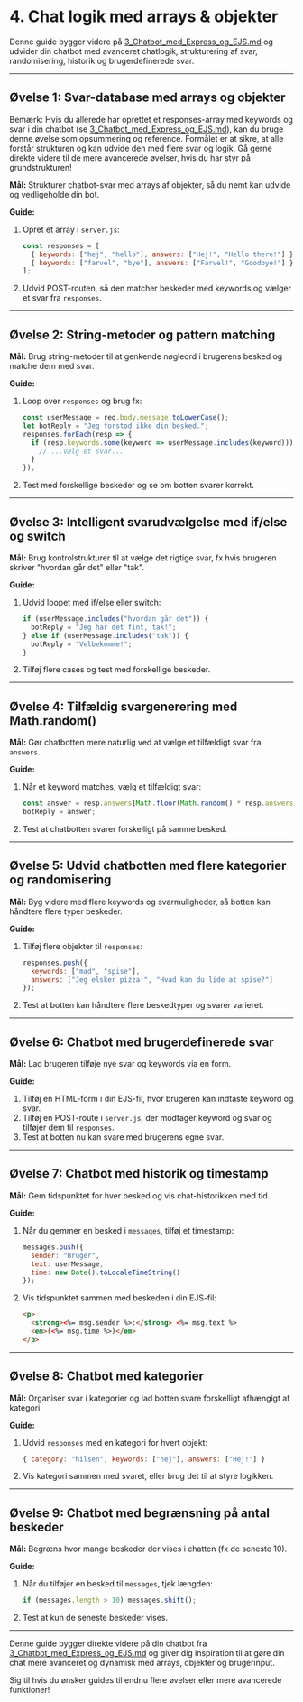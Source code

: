 # 4. Chat logik med arrays & objekter

Denne guide bygger videre på [3_Chatbot_med_Express_og_EJS.md](3_Chatbot_med_Express_og_EJS.md) og udvider din chatbot med avanceret chatlogik, strukturering af svar, randomisering, historik og brugerdefinerede svar.

---

## Øvelse 1: Svar-database med arrays og objekter

Bemærk: Hvis du allerede har oprettet et responses-array med keywords og svar i din chatbot (se [3_Chatbot_med_Express_og_EJS.md](3_Chatbot_med_Express_og_EJS.md)), kan du bruge denne øvelse som opsummering og reference. Formålet er at sikre, at alle forstår strukturen og kan udvide den med flere svar og logik. Gå gerne direkte videre til de mere avancerede øvelser, hvis du har styr på grundstrukturen!

**Mål:**
Strukturer chatbot-svar med arrays af objekter, så du nemt kan udvide og vedligeholde din bot.

**Guide:**

1. Opret et array i `server.js`:
   ```js
   const responses = [
     { keywords: ["hej", "hello"], answers: ["Hej!", "Hello there!"] },
     { keywords: ["farvel", "bye"], answers: ["Farvel!", "Goodbye!"] }
   ];
   ```
2. Udvid POST-routen, så den matcher beskeder med keywords og vælger et svar fra `responses`.

---

## Øvelse 2: String-metoder og pattern matching

**Mål:**
Brug string-metoder til at genkende nøgleord i brugerens besked og matche dem med svar.

**Guide:**

1. Loop over `responses` og brug fx:
   ```js
   const userMessage = req.body.message.toLowerCase();
   let botReply = "Jeg forstod ikke din besked.";
   responses.forEach(resp => {
     if (resp.keywords.some(keyword => userMessage.includes(keyword))) {
       // ...vælg et svar...
     }
   });
   ```
2. Test med forskellige beskeder og se om botten svarer korrekt.

---

## Øvelse 3: Intelligent svarudvælgelse med if/else og switch

**Mål:**
Brug kontrolstrukturer til at vælge det rigtige svar, fx hvis brugeren skriver "hvordan går det" eller "tak".

**Guide:**

1. Udvid loopet med if/else eller switch:
   ```js
   if (userMessage.includes("hvordan går det")) {
     botReply = "Jeg har det fint, tak!";
   } else if (userMessage.includes("tak")) {
     botReply = "Velbekomme!";
   }
   ```
2. Tilføj flere cases og test med forskellige beskeder.

---

## Øvelse 4: Tilfældig svargenerering med Math.random()

**Mål:**
Gør chatbotten mere naturlig ved at vælge et tilfældigt svar fra `answers`.

**Guide:**

1. Når et keyword matches, vælg et tilfældigt svar:
   ```js
   const answer = resp.answers[Math.floor(Math.random() * resp.answers.length)];
   botReply = answer;
   ```
2. Test at chatbotten svarer forskelligt på samme besked.

---

## Øvelse 5: Udvid chatbotten med flere kategorier og randomisering

**Mål:**
Byg videre med flere keywords og svarmuligheder, så botten kan håndtere flere typer beskeder.

**Guide:**

1. Tilføj flere objekter til `responses`:
   ```js
   responses.push({
     keywords: ["mad", "spise"],
     answers: ["Jeg elsker pizza!", "Hvad kan du lide at spise?"]
   });
   ```
2. Test at botten kan håndtere flere beskedtyper og svarer varieret.

---

## Øvelse 6: Chatbot med brugerdefinerede svar

**Mål:**
Lad brugeren tilføje nye svar og keywords via en form.

**Guide:**

1. Tilføj en HTML-form i din EJS-fil, hvor brugeren kan indtaste keyword og svar.
2. Tilføj en POST-route i `server.js`, der modtager keyword og svar og tilføjer dem til `responses`.
3. Test at botten nu kan svare med brugerens egne svar.

---

## Øvelse 7: Chatbot med historik og timestamp

**Mål:**
Gem tidspunktet for hver besked og vis chat-historikken med tid.

**Guide:**

1. Når du gemmer en besked i `messages`, tilføj et timestamp:
   ```js
   messages.push({
     sender: "Bruger",
     text: userMessage,
     time: new Date().toLocaleTimeString()
   });
   ```
2. Vis tidspunktet sammen med beskeden i din EJS-fil:
   ```html
   <p>
     <strong><%= msg.sender %>:</strong> <%= msg.text %>
     <em>(<%= msg.time %>)</em>
   </p>
   ```

---

## Øvelse 8: Chatbot med kategorier

**Mål:**
Organisér svar i kategorier og lad botten svare forskelligt afhængigt af kategori.

**Guide:**

1. Udvid `responses` med en kategori for hvert objekt:
   ```js
   { category: "hilsen", keywords: ["hej"], answers: ["Hej!"] }
   ```
2. Vis kategori sammen med svaret, eller brug det til at styre logikken.

---

## Øvelse 9: Chatbot med begrænsning på antal beskeder

**Mål:**
Begræns hvor mange beskeder der vises i chatten (fx de seneste 10).

**Guide:**

1. Når du tilføjer en besked til `messages`, tjek længden:
   ```js
   if (messages.length > 10) messages.shift();
   ```
2. Test at kun de seneste beskeder vises.

---

Denne guide bygger direkte videre på din chatbot fra [3_Chatbot_med_Express_og_EJS.md](3_Chatbot_med_Express_og_EJS.md) og giver dig inspiration til at gøre din chat mere avanceret og dynamisk med arrays, objekter og brugerinput.

Sig til hvis du ønsker guides til endnu flere øvelser eller mere avancerede funktioner!
